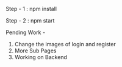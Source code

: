 Step - 1 : npm install

Step - 2 : npm start

Pending Work - 

1. Change the images of login and register
2. More Sub Pages 
3. Working on Backend 

